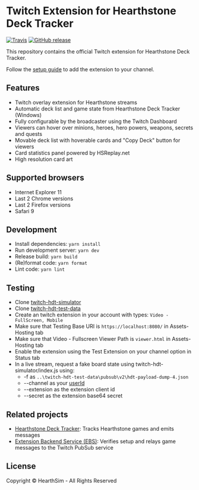 # Twitch Extension for Hearthstone Deck Tracker
[![Travis](https://img.shields.io/travis/HearthSim/twitch-hdt-frontend/master.svg)](https://travis-ci.org/HearthSim/twitch-hdt-frontend)
[![GitHub release](https://img.shields.io/github/release/HearthSim/twitch-hdt-frontend.svg)](https://github.com/HearthSim/twitch-hdt-frontend/releases)

This repository contains the official Twitch extension for Hearthstone Deck Tracker.

Follow the [setup guide](https://hsdecktracker.net/twitch/setup/) to add the extension to your channel.

## Features

- Twitch overlay extension for Hearthstone streams
- Automatic deck list and game state from Hearthstone Deck Tracker (Windows)
- Fully configurable by the broadcaster using the Twitch Dashboard
- Viewers can hover over minions, heroes, hero powers, weapons, secrets and quests
- Movable deck list with hoverable cards and "Copy Deck" button for viewers
- Card statistics panel powered by HSReplay.net
- High resolution card art

## Supported browsers

- Internet Explorer 11
- Last 2 Chrome versions
- Last 2 Firefox versions
- Safari 9

## Development

- Install dependencies: `yarn install`
- Run development server: `yarn dev`
- Release build: `yarn build`
- (Re)format code: `yarn format`
- Lint code: `yarn lint`

## Testing

- Clone [twitch-hdt-simulator](https://github.com/HearthSim/twitch-hdt-simulator)
- Clone [twitch-hdt-test-data](https://github.com/HearthSim/twitch-hdt-test-data)
- Create an twitch extension in your account with types: `Video - FullScreen, Mobile`
- Make sure that Testing Base URI is `https://localhost:8080/` in Assets-Hosting tab
- Make sure that Video - Fullscreen Viewer Path is `viewer.html` in Assets-Hosting tab
- Enable the extension using the Test Extension on your channel option in Status tab
- In a live stream, request a fake board state using twitch-hdt-simulator/index.js using:
    - -f as `..\twitch-hdt-test-data\pubsub\v2\hdt-payload-dump-4.json`
    - --channel as your [userId](https://dev.twitch.tv/docs/v5/reference/users/#get-users)
    - --extension as the extension client id
    - --secret as the extension base64 secret

## Related projects

- [Hearthstone Deck Tracker](https://github.com/hearthsim/Hearthstone-Deck-Tracker): Tracks Hearthstone games and emits messages
- [Extension Backend Service (EBS)](https://github.com/HearthSim/twitch-hdt-ebs): Verifies setup and relays game messages to the Twitch PubSub service

## License

Copyright © HearthSim - All Rights Reserved
